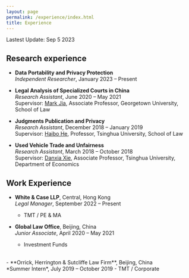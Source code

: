 ```yaml
---
layout: page
permalink: /experience/index.html
title: Experience
---
```


Lastest Update: Sep 5 2023

## Research experience

- **Data Portability and Privacy Protection**<br>*Independent Researcher*, January 2023 – Present

- **Legal Analysis of Specialized Courts in China**<br>*Research Assistant*, June 2020 – May 2021<br>Supervisor: [Mark Jia](https://www.law.georgetown.edu/faculty/mark-jia/), Associate Professor, Georgetown University, School of Law

- **Judgments Publication and Privacy**<br>*Research Assistant*, December 2018 – January 2019<br>Supervisor: [Haibo He](https://www.law.tsinghua.edu.cn/en/info/1055/1237.htm), Professor, Tsinghua University, School of Law

- **Used Vehicle Trade and Unfairness**<br>*Research Assistant*, March 2018 – October 2018<br>Supervisor: [Danxia Xie](https://www.tsinghua.edu.cn/iesen/info/1021/1150.htm), Associate Professor, Tsinghua University, Department of Economics

## Work Experience

- **White & Case LLP**, Central, Hong Kong<br>*Legal Manager*, September 2022 – Present
    - TMT / PE & MA<br> 

- **Global Law Office**, Beijing, China<br>*Junior Associate*, April 2020 – May 2021
    - Investment Funds<br>
<br> 
- **Orrick, Herrington & Sutcliffe Law Firm**, Beijing, China<br>*Summer Intern*, July 2019 – October 2019
    - TMT / Corporate<br> 